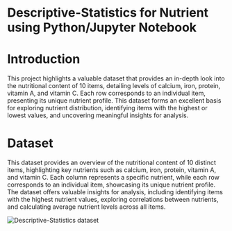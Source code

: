 # Descriptive-Statistics for Nutrient using Python/Jupyter Notebook

# Introduction
This project highlights a valuable dataset that provides an in-depth look into the nutritional content of 10 items, detailing levels of calcium, iron, protein, vitamin A, and vitamin C. Each row corresponds to an individual item, presenting its unique nutrient profile. This dataset forms an excellent basis for exploring nutrient distribution, identifying items with the highest or lowest values, and uncovering meaningful insights for analysis.

# Dataset
This dataset provides an overview of the nutritional content of 10 distinct items, highlighting key nutrients such as calcium, iron, protein, vitamin A, and vitamin C. Each column represents a specific nutrient, while each row corresponds to an individual item, showcasing its unique nutrient profile. The dataset offers valuable insights for analysis, including identifying items with the highest nutrient values, exploring correlations between nutrients, and calculating average nutrient levels across all items.

![Descriptive-Statistics dataset](https://github.com/user-attachments/assets/8fd878dd-9c2d-4414-8bee-7f47d930f211)
